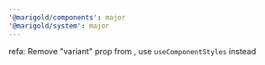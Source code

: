 ```yaml
---
'@marigold/components': major
'@marigold/system': major
---
```


refa: Remove "variant" prop from <Box>, use `useComponentStyles` instead
